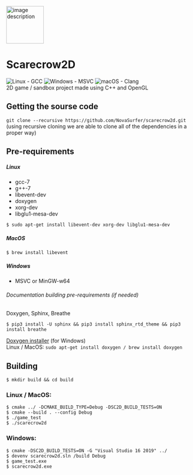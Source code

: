 <img src="https://svgshare.com/i/Ayv.svg" width="100" height="100" alt="image description"></image>  
# Scarecrow2D  

![Linux - GCC](https://github.com/NovaSurfer/scarecrow2d/workflows/Linux%20-%20GCC/badge.svg)  ![Windows - MSVC](https://github.com/NovaSurfer/scarecrow2d/workflows/Windows%20-%20MSVC/badge.svg)  ![macOS - Clang](https://github.com/NovaSurfer/scarecrow2d/workflows/macOS%20-%20Clang/badge.svg)   
2D game / sandbox project made using C++ and OpenGL

## Getting the sourse code
`git clone --recursive https://github.com/NovaSurfer/scarecrow2d.git`  
(using recursive cloning we are able to clone all of the dependencies in a proper way)

## Pre-requirements
##### Linux
- gcc-7
- g++-7
- libevent-dev
- doxygen
- xorg-dev
- libglu1-mesa-dev
```console
$ sudo apt-get install libevent-dev xorg-dev libglu1-mesa-dev 
```
##### MacOS
```console
$ brew install libevent 
```

##### Windows
- MSVC or MinGW-w64

###### Documentation building pre-requirements (if needed)
Doxygen, Sphinx, Breathe
```console
$ pip3 install -U sphinx && pip3 install sphinx_rtd_theme && pip3 install breathe
```
[Doxygen installer](https://www.doxygen.nl/download.html) (for Windows)  
Linux / MacOS: ```sudo apt-get install doxygen / brew install doxygen```


## Building
```console
$ mkdir build && cd build
```
### Linux / MacOS:
```console
$ cmake ../ -DCMAKE_BUILD_TYPE=Debug -DSC2D_BUILD_TESTS=ON
$ cmake --build . --config Debug
$ ./game_test
$ ./scarecrow2d
```
### Windows:
```console
$ cmake -DSC2D_BUILD_TESTS=ON -G "Visual Studio 16 2019" ../
$ devenv scarecrow2d.sln /build Debug
$ game_test.exe
$ scarecrow2d.exe
```

